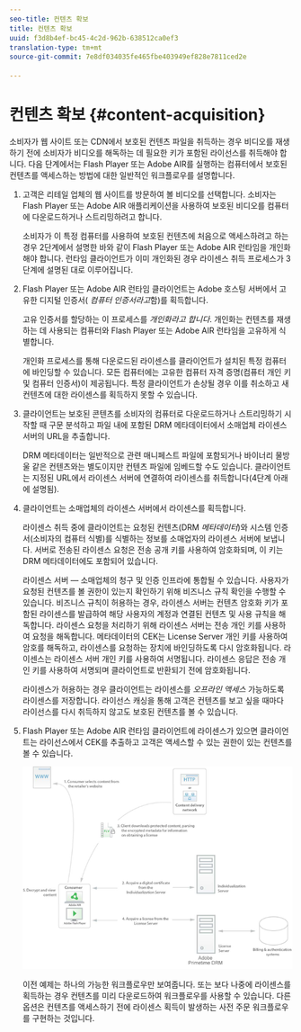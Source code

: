 ```yaml
---
seo-title: 컨텐츠 확보
title: 컨텐츠 확보
uuid: f3d8b4ef-bc45-4c2d-962b-638512ca0ef3
translation-type: tm+mt
source-git-commit: 7e8df034035fe465fbe403949ef828e7811ced2e

---
```



# 컨텐츠 확보 {#content-acquisition}

소비자가 웹 사이트 또는 CDN에서 보호된 컨텐츠 파일을 취득하는 경우 비디오를 재생하기 전에 소비자가 비디오를 해독하는 데 필요한 키가 포함된 라이선스를 취득해야 합니다. 다음 단계에서는 Flash Player 또는 Adobe AIR를 실행하는 컴퓨터에서 보호된 컨텐츠를 액세스하는 방법에 대한 일반적인 워크플로우를 설명합니다.

1. 고객은 리테일 업체의 웹 사이트를 방문하여 볼 비디오를 선택합니다. 소비자는 Flash Player 또는 Adobe AIR 애플리케이션을 사용하여 보호된 비디오를 컴퓨터에 다운로드하거나 스트리밍하려고 합니다.

   소비자가 이 특정 컴퓨터를 사용하여 보호된 컨텐츠에 처음으로 액세스하려고 하는 경우 2단계에서 설명한 바와 같이 Flash Player 또는 Adobe AIR 런타임을 개인화해야 합니다. 런타임 클라이언트가 이미 개인화된 경우 라이센스 취득 프로세스가 3단계에 설명된 대로 이루어집니다.

1. Flash Player 또는 Adobe AIR 런타임 클라이언트는 Adobe 호스팅 서버에서 고유한 디지털 인증서( *컴퓨터 인증서라고*&#x200B;함)를 획득합니다.

   고유 인증서를 할당하는 이 프로세스를 *개인화라고 합니다*. 개인화는 컨텐츠를 재생하는 데 사용되는 컴퓨터와 Flash Player 또는 Adobe AIR 런타임을 고유하게 식별합니다.

   개인화 프로세스를 통해 다운로드된 라이센스를 클라이언트가 설치된 특정 컴퓨터에 바인딩할 수 있습니다. 모든 컴퓨터에는 고유한 컴퓨터 자격 증명(컴퓨터 개인 키 및 컴퓨터 인증서)이 제공됩니다. 특정 클라이언트가 손상될 경우 이를 취소하고 새 컨텐츠에 대한 라이센스를 획득하지 못할 수 있습니다.

1. 클라이언트는 보호된 콘텐츠를 소비자의 컴퓨터로 다운로드하거나 스트리밍하기 시작할 때 구문 분석하고 파일 내에 포함된 DRM 메타데이터에서 소매업체 라이센스 서버의 URL을 추출합니다.

   DRM 메타데이터는 일반적으로 관련 매니페스트 파일에 포함되거나 바이너리 물방울 같은 컨텐츠와는 별도이지만 컨텐츠 파일에 임베드할 수도 있습니다. 클라이언트는 지정된 URL에서 라이센스 서버에 연결하여 라이센스를 취득합니다(4단계 아래에 설명됨).
1. 클라이언트는 소매업체의 라이센스 서버에서 라이센스를 획득합니다.

   라이센스 취득 중에 클라이언트는 요청된 컨텐츠(DRM *메타데이터*)와 시스템 인증서(소비자의 컴퓨터 식별)를 식별하는 정보를 소매업자의 라이센스 서버에 보냅니다. 서버로 전송된 라이센스 요청은 전송 공개 키를 사용하여 암호화되며, 이 키는 DRM 메타데이터에도 포함되어 있습니다.

   라이센스 서버 — 소매업체의 청구 및 인증 인프라에 통합될 수 있습니다. 사용자가 요청된 컨텐츠를 볼 권한이 있는지 확인하기 위해 비즈니스 규칙 확인을 수행할 수 있습니다. 비즈니스 규칙이 허용하는 경우, 라이센스 서버는 컨텐츠 암호화 키가 포함된 라이센스를 발급하여 해당 사용자의 계정과 연결된 컨텐츠 및 사용 규칙을 해독합니다. 라이센스 요청을 처리하기 위해 라이센스 서버는 전송 개인 키를 사용하여 요청을 해독합니다. 메타데이터의 CEK는 License Server 개인 키를 사용하여 암호를 해독하고, 라이센스를 요청하는 장치에 바인딩하도록 다시 암호화됩니다. 라이센스는 라이센스 서버 개인 키를 사용하여 서명됩니다. 라이센스 응답은 전송 개인 키를 사용하여 서명되며 클라이언트로 반환되기 전에 암호화됩니다.

   라이센스가 허용하는 경우 클라이언트는 라이센스를 *오프라인 액세스* 가능하도록 라이센스를 저장합니다. 라이선스 캐싱을 통해 고객은 컨텐츠를 보고 싶을 때마다 라이선스를 다시 취득하지 않고도 보호된 컨텐츠를 볼 수 있습니다.

1. Flash Player 또는 Adobe AIR 런타임 클라이언트에 라이센스가 있으면 클라이언트는 라이선스에서 CEK를 추출하고 고객은 액세스할 수 있는 권한이 있는 컨텐츠를 볼 수 있습니다.

   <!--<a id="fig_s43_gc2_44"></a>-->

   ![](assets/FMRMS_fig01_web.png)

   이전 예제는 하나의 가능한 워크플로우만 보여줍니다. 또는 보다 나중에 라이센스를 획득하는 경우 컨텐츠를 미리 다운로드하여 워크플로우를 사용할 수 있습니다. 다른 옵션은 컨텐츠를 액세스하기 전에 라이센스 획득이 발생하는 사전 주문 워크플로우를 구현하는 것입니다.

